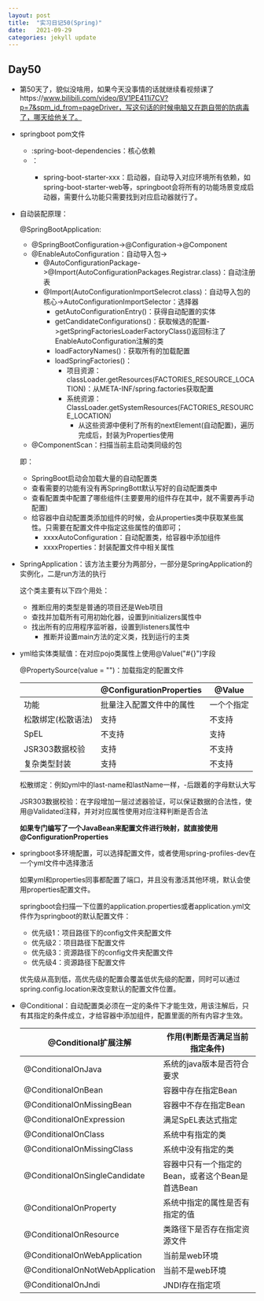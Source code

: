 ```yaml
---
layout: post
title:  "实习日记50(Spring)"
date:   2021-09-29
categories: jekyll update
---
```


## Day50

- 第50天了，貌似没啥用，如果今天没事情的话就继续看视频课了https://www.bilibili.com/video/BV1PE411i7CV?p=7&spm_id_from=pageDriver，写这句话的时候电脑又在跑自带的防病毒了，哪天给他关了。

- springboot pom文件

  - <parent>:spring-boot-dependencies：核心依赖
  - <dependency>：
    - spring-boot-starter-xxx：启动器，自动导入对应环境所有依赖，如spring-boot-starter-web等，springboot会将所有的功能场景变成启动器，需要什么功能只需要找到对应启动器就行了。

- 自动装配原理：

  @SpringBootApplication:

  - @SpringBootConfiguration->@Configuration->@Component
  - @EnableAutoConfiguration：自动导入包->
    - @AutoConfigurationPackage->@Import(AutoConfigurationPackages.Registrar.class)：自动注册表
    - @Import(AutoConfigurationImportSelecrot.class)：自动导入包的核心->AutoConfigurationImportSelector：选择器
      - getAutoConfigurationEntry()：获得自动配置的实体
      - getCandidateConfigurations()：获取候选的配置->getSpringFactoriesLoaderFactoryClass()返回标注了EnableAutoConfiguration注解的类
      - loadFactoryNames()：获取所有的加载配置
      - loadSpringFactories()：
        - 项目资源：classLoader.getResources(FACTORIES_RESOURCE_LOCATION)：从META-INF/spring.factories获取配置
        - 系统资源：ClassLoader.getSystemResources(FACTORIES_RESOURCE_LOCATION)
          - 从这些资源中便利了所有的nextElement(自动配置)，遍历完成后，封装为Properties使用
  - @ComponentScan：扫描当前主启动类同级的包

  即：

  - SpringBoot启动会加载大量的自动配置类
  - 查看需要的功能有没有再SpringBott默认写好的自动配置类中
  - 查看配置类中配置了哪些组件(主要要用的组件存在其中，就不需要再手动配置)
  - 给容器中自动配置类添加组件的时候，会从properties类中获取某些属性。只需要在配置文件中指定这些属性的值即可；
    - xxxxAutoConfiguration：自动配置类，给容器中添加组件
    - xxxxProperties：封装配置文件中相关属性

- SpringApplication：该方法主要分为两部分，一部分是SpringApplication的实例化，二是run方法的执行

  这个类主要有以下四个用处：

  - 推断应用的类型是普通的项目还是Web项目
  - 查找并加载所有可用初始化器，设置到initializers属性中
  - 找出所有的应用程序监听器，设置到listeners属性中
    - 推断并设置main方法的定义类，找到运行的主类

- yml给实体类赋值：在对应pojo类属性上使用@Value("#{}")字段

  @PropertySource(value = "")：加载指定的配置文件

  |                    | @ConfigurationProperties | @Value     |
  | ------------------ | ------------------------ | ---------- |
  | 功能               | 批量注入配置文件中的属性 | 一个个指定 |
  | 松散绑定(松散语法) | 支持                     | 不支持     |
  | SpEL               | 不支持                   | 支持       |
  | JSR303数据校验     | 支持                     | 不支持     |
  | 复杂类型封装       | 支持                     | 不支持     |

  松散绑定：例如yml中的last-name和lastName一样，-后跟着的字母默认大写

  JSR303数据校验：在字段增加一层过滤器验证，可以保证数据的合法性，使用@Validated注释，并对对应属性使用对应注释判断是否合法

  **如果专门编写了一个JavaBean来配置文件进行映射，就直接使用@ConfigurationProperties**

- springboot多环境配置，可以选择配置文件，或者使用spring-profiles-dev在一个yml文件中选择激活

  如果yml和properties同事都配置了端口，并且没有激活其他环境，默认会使用properties配置文件。

  springboot会扫描一下位置的application.properties或者application.yml文件作为springboot的默认配置文件：

  - 优先级1：项目路径下的config文件夹配置文件
  - 优先级2：项目路径下配置文件
  - 优先级3：资源路径下的config文件夹配置文件
  - 优先级4：资源路径下配置文件

  优先级从高到低，高优先级的配置会覆盖低优先级的配置，同时可以通过spring.config.location来改变默认的配置文件位置。

- @Conditional：自动配置类必须在一定的条件下才能生效，用该注解后，只有其指定的条件成立，才给容器中添加组件，配置里面的所有内容才生效。

  | @Conditional扩展注解            | 作用(判断是否满足当前指定条件)                   |
  | ------------------------------- | ------------------------------------------------ |
  | @ConditionalOnJava              | 系统的java版本是否符合要求                       |
  | @ConditionalOnBean              | 容器中存在指定Bean                               |
  | @ConditionalOnMissingBean       | 容器中不存在指定Bean                             |
  | @ConditionalOnExpression        | 满足SpEL表达式指定                               |
  | @ConditionalOnClass             | 系统中有指定的类                                 |
  | @ConditionalOnMissingClass      | 系统中没有指定的类                               |
  | @ConditionalOnSingleCandidate   | 容器中只有一个指定的Bean，或者这个Bean是首选Bean |
  | @ConditionalOnProperty          | 系统中指定的属性是否有指定的值                   |
  | @ConditionalOnResource          | 类路径下是否存在指定资源文件                     |
  | @ConditionalOnWebApplication    | 当前是web环境                                    |
  | @ConditionalOnNotWebApplication | 当前不是web环境                                  |
  | @ConditionalOnJndi              | JNDI存在指定项                                   |

  